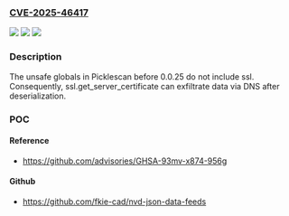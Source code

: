 ### [CVE-2025-46417](https://cve.mitre.org/cgi-bin/cvename.cgi?name=CVE-2025-46417)
![](https://img.shields.io/static/v1?label=Product&message=Picklescan&color=blue)
![](https://img.shields.io/static/v1?label=Version&message=0%20&color=brightgreen)
![](https://img.shields.io/static/v1?label=Vulnerability&message=CWE-184%20Incomplete%20List%20of%20Disallowed%20Inputs&color=brightgreen)

### Description

The unsafe globals in Picklescan before 0.0.25 do not include ssl. Consequently, ssl.get_server_certificate can exfiltrate data via DNS after deserialization.

### POC

#### Reference
- https://github.com/advisories/GHSA-93mv-x874-956g

#### Github
- https://github.com/fkie-cad/nvd-json-data-feeds

